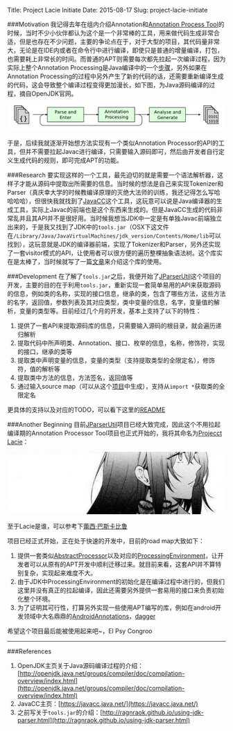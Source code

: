 Title: Project Lacie Initiate
Date: 2015-08-17
Slug: project-lacie-initiate

###Motivation
我记得去年在组内介绍Annotation和[Annotation Process Tool](http://docs.oracle.com/javase/7/docs/technotes/guides/apt/)的时候，当时不少小伙伴都认为这个是一个非常棒的工具，用来做代码生成非常合适，但是也存在不少问题，主要的争论点在于，对于大型的项目，其代码量非常大，无论是在IDE内或者在命令行中进行编译，即使只是普通的增量编译，打包，也需要耗上非常长的时间。而普通的APT则需要每次都先拉起一次编译过程，因为实际上整个Annotation Processing是Java编译中的一个[步骤](http://openjdk.java.net/groups/compiler/doc/compilation-overview/index.html)，另外如果在Annotation Processing的过程中另外产生了新的代码的话，还需要重新编译生成的代码，这会导致整个编译过程变得更加漫长，如下图，为Java源码编译的过程，摘自OpenJDK官网。

![](static/images/javac-flow.png)

于是，后续我就逐渐开始想方法实现有一个类似Annotation Processor的API的工具，但并不需要拉起Javac进行编译，只需要输入源码即可，然后由开发者自行定义生成代码的规则，即可完成APT的功能。

###Research
要实现这样的一个工具，最先迫切的就是需要一个语法解析器，这样子才能从源码中提取出所需要的信息。当时候的想法是自己来实现Tokenizer和Parser（真庆幸大学的时候教编译原理的灭绝大法师的训练，我还记得怎么写哈哈哈哈），但很快我就找到了[JavaCC](https://javacc.java.net/)这个工具，这玩意可以说是Java编译器的生成工具，实际上Javac的前端也是这个东西来生成的。但是JavaCC生成的代码非常乱并且其API并不是很好用。当时候我想当JDK中一定是有单独Javac前端独立出来的，于是我又找到了JDK中的``tools.jar``（OSX下这文件在``/Library/Java/JavaVirtualMachines/jdk_version/Contents/Home/lib``可以找到），这玩意就是JDK的编译器前端，实现了Tokenizer和Parser，另外还实现了一套visitor模式的API，让使用者可以很方便的遍历整棵抽象语法树。这个库实在是太棒了，当时候就写了一篇[文章](http://ragnraok.github.io/using-jdk-parser.html)来介绍这个库的使用。

###Development
在了解了``tools.jar``之后，我便开始了[JParserUtil](https://github.com/ragnraok/JParserUtil)这个项目的开发，主要的目的在于利用``tools.jar``，重新实现一套简单易用的API来获取源码的信息，例如类的名称，实现的接口信息，继承的类，包含了哪些方法，这些方法的名字，返回值，参数列表及其对应类型，类中变量的信息，名字，变量值的解析，变量的类型等。目前经过几个月的开发，基本上支持了以下的特性：

1. 提供了一套API来提取源码库的信息，只需要输入源码的根目录，就会遍历递归解析
2. 提取代码中所声明类、Annotation、接口、枚举的信息，名称，修饰符，实现的接口，继承的类等
3. 提取类中声明变量的信息，变量的类型（支持提取类型的全限定名），修饰符，值的解析等
4. 提取类中方法的信息，方法签名，返回值等
5. 通过输入source map（可以从这个[项目](https://github.com/ragnraok/JavaSourceMapGenerator)中生成），支持从``import *``获取类的全限定名

更具体的支持以及对应的TODO，可以看下这里的[README](https://github.com/ragnraok/JParserUtil)

###Another Beginning
目前[JParserUtil](https://github.com/ragnraok/JParserUtil)项目已经大致完成，因此这个不用拉起编译期的Annotation Processor Tool项目也正式开始的，我将其命名为[Projecct Lacie](https://github.com/ragnraok/Lacie)：

![](static/images/lacie.jpg)

至于Lacie是谁，可以参考下[蕾西·巴斯卡比鲁](http://baike.baidu.com/view/9817779.htm?fromtitle=%E8%95%BE%E8%A5%BF&fromid=13003855&type=syn)

项目已经正式开始，正在处于快速的开发中，目前的road map大致如下：

1. 提供一套类似[AbstractProcessor](http://docs.oracle.com/javase/7/docs/api/javax/annotation/processing/AbstractProcessor.html)以及对应的[ProcessingEnvironment](http://docs.oracle.com/javase/7/docs/api/javax/annotation/processing/ProcessingEnvironment.html)，让开发者可以从原有的APT开发中顺利迁移过来。就目前来看，这套API并不算特别复杂，实现起来难度不大。
2. 由于JDK中ProcessingEnvironment的初始化是在编译过程中进行的，但我们这里并没有真正的拉起编译，因此还需要另外提供一套易用的接口来负责初始化整个环境。
3. 为了证明其可行性，打算另外实现一些使用APT编写的库，例如在android开发领域中大名鼎鼎的[AndroidAnnotations](https://github.com/excilys/androidannotations)，[dagger](https://github.com/square/dagger)

希望这个项目最后能被使用起来吧~，El Psy Congroo

----

###References
1. OpenJDK主页关于Java源码编译过程的介绍：[http://openjdk.java.net/groups/compiler/doc/compilation-overview/index.html](http://openjdk.java.net/groups/compiler/doc/compilation-overview/index.html)
2. JavaCC主页：[https://javacc.java.net/](https://javacc.java.net/)
3. 之前写关于``tools.jar``的介绍：[http://ragnraok.github.io/using-jdk-parser.html](http://ragnraok.github.io/using-jdk-parser.html)
